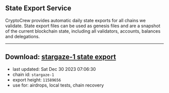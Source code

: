 ## State Export Service
CryptoCrew provides automatic daily state exports for all chains we validate. State export files can be used as genesis files and are a snapshot of the current blockchain state, including all validators, accounts, balances and delegations.

---
**Download: [stargaze-1 state export](https://dl.ccvalidators.com/SERVICE/stargaze/stargaze-1_export_11589656.json)**
---

- last updated: Sat Dec 30 2023 07:06:30
- chain id: `stargaze-1`
- export height: `11589656`
- use for: airdrops, local tests, chain recovery
